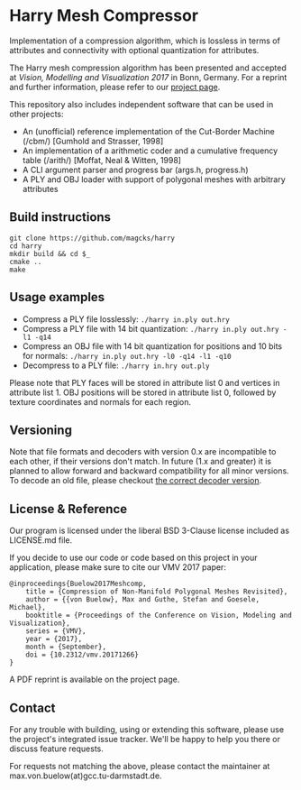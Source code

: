 Harry Mesh Compressor
======

Implementation of a compression algorithm, which is lossless in terms of attributes and connectivity with optional quantization for attributes.

The Harry mesh compression algorithm has been presented and accepted at *Vision, Modelling and Visualization 2017* in Bonn, Germany. For a reprint and further information, please refer to our [project page](https://www.gcc.tu-darmstadt.de/home/proj/meshcomp).

This repository also includes independent software that can be used in other projects:
* An (unofficial) reference implementation of the Cut-Border Machine (/cbm/) [Gumhold and Strasser, 1998]
* An implementation of a arithmetic coder and a cumulative frequency table (/arith/) [Moffat, Neal & Witten, 1998]
* A CLI argument parser and progress bar (args.h, progress.h)
* A PLY and OBJ loader with support of polygonal meshes with arbitrary attributes

Build instructions
------
```
git clone https://github.com/magcks/harry
cd harry
mkdir build && cd $_
cmake ..
make
```

Usage examples
------
* Compress a PLY file losslessly: `./harry in.ply out.hry`
* Compress a PLY file with 14 bit quantization: `./harry in.ply out.hry -l1 -q14`
* Compress an OBJ file with 14 bit quantization for positions and 10 bits for normals: `./harry in.ply out.hry -l0 -q14 -l1 -q10`
* Decompress to a PLY file: `./harry in.hry out.ply`

Please note that PLY faces will be stored in attribute list 0 and vertices in attribute list 1. OBJ positions will be stored in attribute list 0, followed by texture coordinates and normals for each region.

Versioning
------
Note that file formats and decoders with version 0.x are incompatible to each other, if their versions don't match. In future (1.x and greater) it is planned to allow forward and backward compatibility for all minor versions. To decode an old file, please checkout [the correct decoder version](https://github.com/magcks/harry/releases).

License & Reference
------
Our program is licensed under the liberal BSD 3-Clause license included as LICENSE.md file.

If you decide to use our code or code based on this project in your application, please make sure to cite our VMV 2017 paper:

```
@inproceedings{Buelow2017Meshcomp,
	title = {Compression of Non-Manifold Polygonal Meshes Revisited},
	author = {{von Buelow}, Max and Guthe, Stefan and Goesele, Michael},
	booktitle = {Proceedings of the Conference on Vision, Modeling and Visualization},
	series = {VMV},
	year = {2017},
	month = {September},
	doi = {10.2312/vmv.20171266}
}
```
A PDF reprint is available on the project page.


Contact
------
For any trouble with building, using or extending this software, please use the project's integrated issue tracker. We'll be happy to help you there or discuss feature requests.

For requests not matching the above, please contact the maintainer at max.von.buelow(at)gcc.tu-darmstadt.de.
